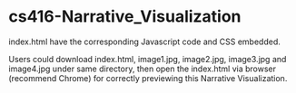 # cs416-Narrative_Visualization

index.html have the corresponding Javascript code and CSS embedded.


Users could download index.html, image1.jpg, image2.jpg, image3.jpg and image4.jpg under same directory, then open the index.html via browser (recommend Chrome) for correctly previewing this Narrative Visualization.
